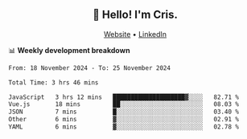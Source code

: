 
<h2 align="center">👋 Hello! I'm Cris.</h2>
<p align="center">
  <a href="https://www.criscunas.dev">Website</a> •
  <a href="https://www.linkedin.com/in/cristophercunas/">LinkedIn</a> 
</p>


📊 **Weekly development breakdown**
<!--START_SECTION:waka-->

```txt
From: 18 November 2024 - To: 25 November 2024

Total Time: 3 hrs 46 mins

JavaScript   3 hrs 12 mins   ████████████████████▓░░░░   82.71 %
Vue.js       18 mins         ██░░░░░░░░░░░░░░░░░░░░░░░   08.03 %
JSON         7 mins          █░░░░░░░░░░░░░░░░░░░░░░░░   03.40 %
Other        6 mins          ▓░░░░░░░░░░░░░░░░░░░░░░░░   02.91 %
YAML         6 mins          ▓░░░░░░░░░░░░░░░░░░░░░░░░   02.78 %
```

<!--END_SECTION:waka-->

